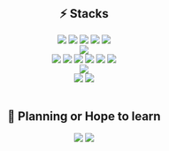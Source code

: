 <div align='center'>
  <h2>⚡ Stacks</h2>
</div>
<div align='center'>
  <img src="https://img.shields.io/badge/HTML5-E34F26?style=flat-square&logo=html5&logoColor=white" />
  <img src="https://img.shields.io/badge/CSS3-1572B6?style=flat-square&logo=css3&logoColor=white" />
  <img src="https://img.shields.io/badge/Javascript-F7DF1E?style=flat-square&logo=javascript&logoColor=black" />
  <img src="https://img.shields.io/badge/SASS-CC6699?style=flat-square&logo=sass&logoColor=white" />
  <img src="https://img.shields.io/badge/Typescript-3178C6?style=flat-square&logo=typescript&logoColor=white" />
  <br />
  <img src="https://img.shields.io/badge/React-61DAFB?style=flat-square&logo=react&logoColor=black" />
  <br />
  <img src="https://img.shields.io/badge/Node.js-339933?style=flat-square&logo=Node.js&logoColor=white" />
  <img src="https://img.shields.io/badge/Express-000000?style=flat-square&logo=express&logoColor=white" />
  <img src="https://img.shields.io/badge/AWS EC2-FF9900?style=flat-square&logo=amazonec2&logoColor=white" />
  <img src="https://img.shields.io/badge/NGINX-009639?style=flat-square&logo=nginx&logoColor=white" />
  <img src="https://img.shields.io/badge/MySQL-4479A1?style=flat-square&logo=mysql&logoColor=white" />
  <img src="https://img.shields.io/badge/MongoDB-47A248?style=flat-square&logo=MongoDB&logoColor=white" />
  <br />
  <img src="https://img.shields.io/badge/Github-181717?style=flat-square&logo=github&logoColor=white" />
  <br />
  <img src="https://img.shields.io/badge/C++-00599C?style=flat-square&logo=c%2B%2B&logoColor=white" />
  <img src="https://img.shields.io/badge/Python-3776AB?style==flat-square&logo=python&logoColor=white" />
</div>
<br />
<div align='center'>
  <h2>🌱 Planning or Hope to learn</h2>
</div>
<div align='center'>
  <img src="https://img.shields.io/badge/Next.js-000000?style=flat-square&logo=next.js&logoColor=white" />
  <img src="https://img.shields.io/badge/NestJS-E0234E?style=flat-square&logo=nestjs&logoColor=white" />
<!--   <img src="https://img.shields.io/badge/Java-007396?style=flat-square&logo=OpenJDK&logoColor=white" />
  <img src="https://img.shields.io/badge/Spring-6DB33F?style=flat-square&logo=spring&logoColor=white" /> -->
</div>

<!--
뱃지 아이콘 링크
https://simpleicons.org/


### Hi there 👋
**nyaongnyaooong/nyaongnyaooong** is a ✨ _special_ ✨ repository because its `README.md` (this file) appears on your GitHub profile.

Here are some ideas to get you started:

- 🔭 I’m currently working on ...
- 🌱 I’m currently learning ...
- 👯 I’m looking to collaborate on ...
- 🤔 I’m looking for help with ...
- 💬 Ask me about ...
- 📫 How to reach me: ...
- 😄 Pronouns: ...
- ⚡ Fun fact: ...
-->
